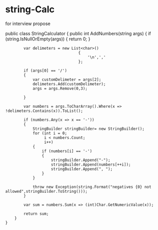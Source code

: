# string-Calc
for interview propose





public class StringCalculator
    {
        public int AddNumbers(string args)
        {
            if (string.IsNullOrEmpty(args))
            {
                return 0;
            }

            var delimeters = new List<char>()
                                    {
                                        '\n',','
                                    };

            if (args[0] == '/')
            {
                var customDelimeter = args[2];
                delimeters.Add(customDelimeter);
                args = args.Remove(0,3);

            }

            var numbers = args.ToCharArray().Where(x => !delimeters.Contains(x)).ToList();

            if (numbers.Any(x => x == '-'))
            {
                StringBuilder stringBuilder= new StringBuilder();
                for (int i = 0;
                     i < numbers.Count;
                     i++)
                {
                    if (numbers[i] == '-')
                    {
                        stringBuilder.Append("-");
                        stringBuilder.Append(numbers[++i]);
                        stringBuilder.Append(", ");
                    }    
                }

                throw new Exception(string.Format("negatives {0} not allowed",stringBuilder.ToString()));
            }

            var sum = numbers.Sum(x => (int)Char.GetNumericValue(x));

            return sum;
        }
    }

